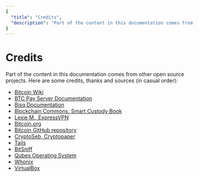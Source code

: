 ```yaml
---
{
  "title": "Credits",
  "description": "Part of the content in this documentation comes from other open source projects. Here are some credits, thanks and sources. This is the Wasabi documentation, an archive of knowledge about the open-source, non-custodial and privacy-focused Bitcoin wallet for desktop."
}
---
```


# Credits

Part of the content in this documentation comes from other open source projects.
Here are some credits, thanks and sources (in casual order):
- [Bitcoin Wiki](https://en.bitcoin.it/wiki/Main_Page)
- [BTC Pay Server Documentation](https://docs.btcpayserver.org/)
- [Bisq Documentation](https://docs.bisq.network/)
- [Blockchain Commons, Smart Custody Book](https://www.smartcustody.com/)
- [Lexie M., ExpressVPN](https://www.expressvpn.com)
- [Bitcoin.org](https://bitcoin.org/en/)
- [Bitcoin GitHub repository](https://github.com/bitcoin/)
- [CryptoSeb, Cryptopaper](https://github.com/cryptoseb/CryptoPaper)
- [Tails](https://tails.boum.org/)
- [BitSniff](https://github.com/m417z/bitsniff/)
- [Qubes Operating System](https://qubes-os.org/doc/)
- [Whonix](https://whonix.org)
- [VirtualBox](https://virtualbox.org)
